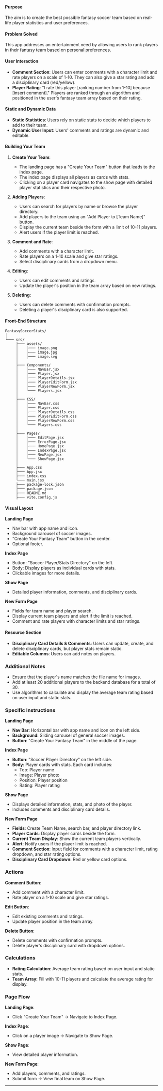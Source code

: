 
#### Purpose
The aim is to create the best possible fantasy soccer team based on real-life player statistics and user preferences.

#### Problem Solved
This app addresses an entertainment need by allowing users to rank players in their fantasy team based on personal preferences.

#### User Interaction
- **Comment Section**: Users can enter comments with a character limit and rate players on a scale of 1-10. They can also give a star rating and add a disciplinary card (red/yellow).
- **Player Rating**: "I rate this player [ranking number from 1-10] because [insert comment]." Players are ranked through an algorithm and positioned in the user's fantasy team array based on their rating.

#### Static and Dynamic Data
- **Static Statistics**: Users rely on static stats to decide which players to add to their team.
- **Dynamic User Input**: Users' comments and ratings are dynamic and editable.

#### Building Your Team
1. **Create Your Team**: 
   - The landing page has a "Create Your Team" button that leads to the index page.
   - The index page displays all players as cards with stats.
   - Clicking on a player card navigates to the show page with detailed player statistics and their respective photo.

2. **Adding Players**:
   - Users can search for players by name or browse the player directory.
   - Add players to the team using an "Add Player to [Team Name]" button.
   - Display the current team beside the form with a limit of 10-11 players.
   - Alert users if the player limit is reached.

3. **Comment and Rate**:
   - Add comments with a character limit.
   - Rate players on a 1-10 scale and give star ratings.
   - Select disciplinary cards from a dropdown menu.

4. **Editing**:
   - Users can edit comments and ratings.
   - Update the player's position in the team array based on new ratings.

5. **Deleting**:
   - Users can delete comments with confirmation prompts.
   - Deleting a player's disciplinary card is also supported.

#### Front-End Structure
```plaintext
FantasySoccerStats/
│
└─── src/
     ├─── assets/
     │    ├─── image.png
     │    ├─── image.jpg
     │    ├─── image.svg
     │
     ├─── Components/
     │    ├─── NavBar.jsx
     │    ├─── Player.jsx
     │    ├─── PlayerDetails.jsx
     │    ├─── PlayerEditForm.jsx
     │    ├─── PlayerNewForm.jsx
     │    └─── Players.jsx
     │
     ├─── CSS/
     │    ├─── NavBar.css
     │    ├─── Player.css
     │    ├─── PlayerDetails.css
     │    ├─── PlayerEditForm.css
     │    ├─── PlayerNewForm.css
     │    └─── Players.css
     │
     ├─── Pages/
     │    ├─── EditPage.jsx
     │    ├─── ErrorPage.jsx
     │    ├─── HomePage.jsx
     │    ├─── IndexPage.jsx
     │    ├─── NewPage.jsx
     │    └─── ShowPage.jsx
     │
     ├─── App.css
     ├─── App.jsx
     ├─── index.css
     └─── main.jsx
     ├─── package-lock.json
     ├─── package.json
     ├─── README.md
     ├─── vite.config.js
```

#### Visual Layout

**Landing Page**
- Nav bar with app name and icon.
- Background carousel of soccer images.
- "Create Your Fantasy Team" button in the center.
- Optional footer.

**Index Page**
- Button: "Soccer Player/Stats Directory" on the left.
- Body: Display players as individual cards with stats.
- Clickable images for more details.

**Show Page**
- Detailed player information, comments, and disciplinary cards.

**New Form Page**
- Fields for team name and player search.
- Display current team players and alert if the limit is reached.
- Comment and rate players with character limits and star ratings.

#### Resource Section
- **Disciplinary Card Details & Comments**: Users can update, create, and delete disciplinary cards, but player stats remain static.
- **Editable Columns**: Users can add notes on players.

### Additional Notes
- Ensure that the player's name matches the file name for images.
- Add at least 20 additional players to the backend database for a total of 30.
- Use algorithms to calculate and display the average team rating based on user input and static stats.

### Specific Instructions

**Landing Page**
- **Nav Bar**: Horizontal bar with app name and icon on the left side.
- **Background**: Sliding carousel of general soccer images.
- **Button**: "Create Your Fantasy Team" in the middle of the page.

**Index Page**
- **Button**: "Soccer Player Directory" on the left side.
- **Body**: Player cards with stats. Each card includes:
  - Top: Player name
  - Image: Player photo
  - Position: Player position
  - Rating: Player rating

**Show Page**
- Displays detailed information, stats, and photo of the player.
- Includes comments and disciplinary card details.

**New Form Page**
- **Fields**: Create Team Name, search bar, and player directory link.
- **Player Cards**: Display player cards beside the form.
- **Current Team Display**: Show the current team players vertically.
- **Alert**: Notify users if the player limit is reached.
- **Comment Section**: Input field for comments with a character limit, rating dropdown, and star rating options.
- **Disciplinary Card Dropdown**: Red or yellow card options.

### Actions

**Comment Button**:
- Add comment with a character limit.
- Rate player on a 1-10 scale and give star ratings.

**Edit Button**:
- Edit existing comments and ratings.
- Update player position in the team array.

**Delete Button**:
- Delete comments with confirmation prompts.
- Delete player's disciplinary card with dropdown options.

### Calculations
- **Rating Calculation**: Average team rating based on user input and static stats.
- **Team Array**: Fill with 10-11 players and calculate the average rating for display.

### Page Flow

**Landing Page**:
- Click "Create Your Team" → Navigate to Index Page.

**Index Page**:
- Click on a player image → Navigate to Show Page.

**Show Page**:
- View detailed player information.

**New Form Page**:
- Add players, comments, and ratings.
- Submit form → View final team on Show Page.

---